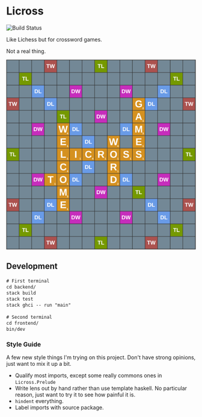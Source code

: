 # Licross

![Build Status](https://travis-ci.com/xaviershay/licross.svg?branch=master)

Like Lichess but for crossword games.

Not a real thing.

![Title Screen](https://raw.githubusercontent.com/xaviershay/licross/master/doc/title-screen.png)

## Development

    # First terminal
    cd backend/
    stack build
    stack test
    stack ghci -- run "main"

    # Second terminal
    cd frontend/
    bin/dev

### Style Guide

A few new style things I'm trying on this project. Don't have strong opinions,
just want to mix it up a bit.

* Qualify most imports, except some really commons ones in `Licross.Prelude`
* Write lens out by hand rather than use template haskell. No particular
  reason, just want to try it to see how painful it is.
* `hindent` everything.
* Label imports with source package.
